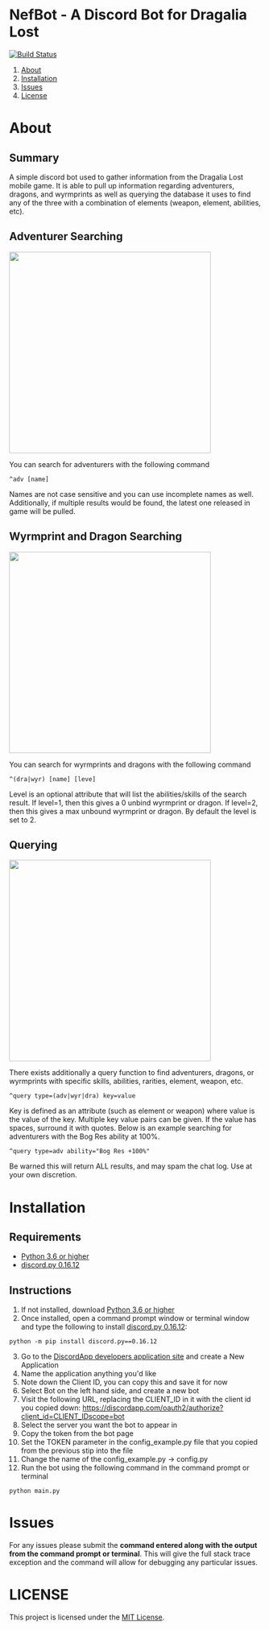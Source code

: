 # NefBot - A Discord Bot for Dragalia Lost
[![Build Status](https://travis-ci.org/eesandoval/NefBot.svg?branch=master)](https://travis-ci.org/eesandoval/NefBot)
1. [About](#about)
2. [Installation](#installation)
3. [Issues](#issues)
4. [License](#license)

# About
## Summary
A simple discord bot used to gather information from the Dragalia Lost mobile game. It is able to pull up information regarding adventurers, dragons, and wyrmprints as well as querying the database it uses to find any of the three with a combination of elements (weapon, element, abilities, etc).
## Adventurer Searching
<img src="https://imgur.com/wmm77hF.png" width="400">

You can search for adventurers with the following command
```
^adv [name]
```
Names are not case sensitive and you can use incomplete names as well. Additionally, if multiple results would be found, the latest one released in game will be pulled. 

## Wyrmprint and Dragon Searching
<img src="https://imgur.com/J9Gpl4R.png" width="400">

You can search for wyrmprints and dragons with the following command
```
^(dra|wyr) [name] [leve]
```
Level is an optional attribute that will list the abilities/skills of the search result. If level=1, then this gives a 0 unbind wyrmprint or dragon. If level=2, then this gives a max unbound wyrmprint or dragon. By default the level is set to 2.

## Querying
<img src="https://i.imgur.com/1rs8lfC.png" width="400">

There exists additionally a query function to find adventurers, dragons, or wyrmprints with specific skills, abilities, rarities, element, weapon, etc.
```
^query type=(adv|wyr|dra) key=value
```
Key is defined as an attribute (such as element or weapon) where value is the value of the key. Multiple key value pairs can be given. If the value has spaces, surround it with quotes. Below is an example searching for adventurers with the Bog Res ability at 100%.
```
^query type=adv ability="Bog Res +100%"
```
Be warned this will return ALL results, and may spam the chat log. Use at your own discretion.

# Installation
## Requirements
- [Python 3.6 or higher](https://www.python.org/)
- [discord.py 0.16.12](https://github.com/Rapptz/discord.py)

## Instructions 
1. If not installed, download [Python 3.6 or higher](https://www.python.org) 
2. Once installed, open a command prompt window or terminal window and type the following to install [discord.py 0.16.12](https://github.com/Rapptz/discord.py):
```
python -m pip install discord.py==0.16.12
```
3. Go to the [DiscordApp developers application site](https://discordapp.com/developers/applications) and create a New Application
4. Name the application anything you'd like
5. Note down the Client ID, you can copy this and save it for now
6. Select Bot on the left hand side, and create a new bot
7. Visit the following URL, replacing the CLIENT_ID in it with the client id you copied down: https://discordapp.com/oauth2/authorize?client_id=CLIENT_IDscope=bot
8. Select the server you want the bot to appear in
9. Copy the token from the bot page
10. Set the TOKEN parameter in the config_example.py file that you copied from the previous stip into the file
11. Change the name of the config_example.py -> config.py
12. Run the bot using the following command in the command prompt or terminal 
```
python main.py
```

# Issues
For any issues please submit the <b>command entered along with the output from the command prompt or terminal</b>. This will give the full stack trace exception and the command will allow for debugging any particular issues.

# LICENSE
This project is licensed under the [MIT License](https://github.com/eesandoval/NefBot/blob/master/LICENSE).